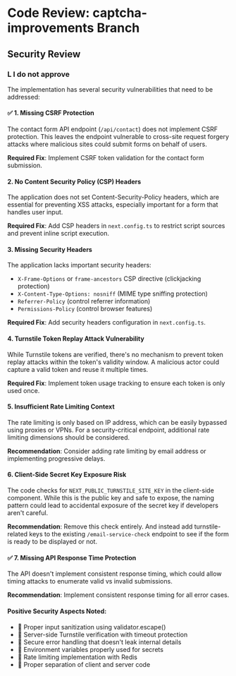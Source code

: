 # Code Review: captcha-improvements Branch

## Security Review

### L I do not approve

The implementation has several security vulnerabilities that need to be addressed:

#### ✅ 1. Missing CSRF Protection
The contact form API endpoint (`/api/contact`) does not implement CSRF protection. This leaves the endpoint vulnerable to cross-site request forgery attacks where malicious sites could submit forms on behalf of users.

**Required Fix**: Implement CSRF token validation for the contact form submission.

#### 2. No Content Security Policy (CSP) Headers
The application does not set Content-Security-Policy headers, which are essential for preventing XSS attacks, especially important for a form that handles user input.

**Required Fix**: Add CSP headers in `next.config.ts` to restrict script sources and prevent inline script execution.

#### 3. Missing Security Headers
The application lacks important security headers:
- `X-Frame-Options` or `frame-ancestors` CSP directive (clickjacking protection)
- `X-Content-Type-Options: nosniff` (MIME type sniffing protection)
- `Referrer-Policy` (control referrer information)
- `Permissions-Policy` (control browser features)

**Required Fix**: Add security headers configuration in `next.config.ts`.

#### 4. Turnstile Token Replay Attack Vulnerability
While Turnstile tokens are verified, there's no mechanism to prevent token replay attacks within the token's validity window. A malicious actor could capture a valid token and reuse it multiple times.

**Required Fix**: Implement token usage tracking to ensure each token is only used once.

#### 5. Insufficient Rate Limiting Context
The rate limiting is only based on IP address, which can be easily bypassed using proxies or VPNs. For a security-critical endpoint, additional rate limiting dimensions should be considered.

**Recommendation**: Consider adding rate limiting by email address or implementing progressive delays.

#### 6. Client-Side Secret Key Exposure Risk
The code checks for `NEXT_PUBLIC_TURNSTILE_SITE_KEY` in the client-side component. While this is the public key and safe to expose, the naming pattern could lead to accidental exposure of the secret key if developers aren't careful.

**Recommendation**: Remove this check entirely. And instead add turnstile-related keys to the existing 
`/email-service-check` endpoint to see if the form is ready to be displayed or not.

#### ✅ 7. Missing API Response Time Protection
The API doesn't implement consistent response timing, which could allow timing attacks to enumerate valid vs invalid submissions.

**Recommendation**: Implement consistent response timing for all error cases.

#### Positive Security Aspects Noted:
-  Proper input sanitization using validator.escape()
-  Server-side Turnstile verification with timeout protection
-  Secure error handling that doesn't leak internal details
-  Environment variables properly used for secrets
-  Rate limiting implementation with Redis
-  Proper separation of client and server code